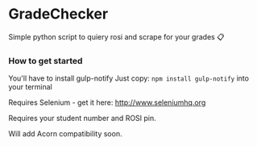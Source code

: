 # GradeChecker

Simple python script to quiery rosi and scrape for your grades :clipboard:


### How to get started
You'll have to install gulp-notify
Just copy: `npm install gulp-notify` into your terminal

Requires Selenium - get it here: http://www.seleniumhq.org

Requires your student number and ROSI pin.

Will add Acorn compatibility soon.

